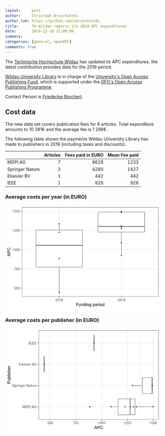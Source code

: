 ```yaml
---
layout:     post
author:     Christoph Broschinski
author_lnk: https://github.com/cbroschinski
title:      TH Wildau reports its 2019 APC expenditures
date:       2019-12-18 11:00:00
summary:    
categories: [general, openAPC]
comments: true
---
```





The [Technische Hochschule Wildau](https://www.th-wildau.de/) has updated its APC expenditures, the latest contribution provides data for the 2019 period.

[Wildau University Library](https://en.th-wildau.de/university/central-facilities/university-library/) is in charge of the [University's Open Access Publishing Fund](https://www.th-wildau.de/hochschule/zentrale-einrichtungen/hochschulbibliothek/open-access-und-publikationsdienste/publikationsfonds/), which is supported under the [DFG's Open Access Publishing Programme](http://www.dfg.de/en/research_funding/programmes/infrastructure/lis/funding_opportunities/open_access/).

Contact Person is [Friederike Borchert](mailto:fborchert@th-wildau.de).

## Cost data



The new data set covers publication fees for 8 articles. Total expenditure amounts to 10 381€ and the average fee is 1 298€.

The following table shows the payments Wildau University Library has made to publishers in 2019 (including taxes and discounts).


|                | Articles| Fees paid in EURO| Mean Fee paid|
|:---------------|--------:|-----------------:|-------------:|
|MDPI AG         |        7|              8628|          1233|
|Springer Nature |        3|              4280|          1427|
|Elsevier BV     |        1|               442|           442|
|IEEE            |        1|               926|           926|

###  Average costs per year (in EURO)

![plot of chunk box_wildau_2019_12_18_year_full](/figure/box_wildau_2019_12_18_year_full-1.png)


###  Average costs per publisher (in EURO)

![plot of chunk box_wildau_2019_12_18_publisher_full](/figure/box_wildau_2019_12_18_publisher_full-1.png)
